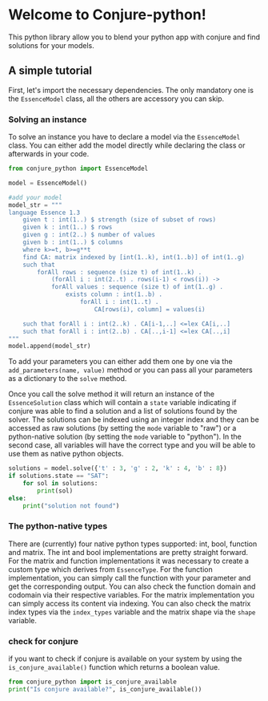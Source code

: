 # Welcome to Conjure-python!

This python library allow you to blend your python app with conjure and find solutions for your models.

## A simple tutorial
First, let's import the necessary dependencies. The only mandatory one is the ```EssenceModel``` class, all the others are accessory you can skip.

### Solving an instance
To solve an instance you have to declare a model via the ```EssenceModel``` class. You can either add the model directly while declaring the class or afterwards in your code.

```py 
from conjure_python import EssenceModel

model = EssenceModel()

#add your model
model_str = """
language Essence 1.3
    given t : int(1..) $ strength (size of subset of rows)
    given k : int(1..) $ rows
    given g : int(2..) $ number of values
    given b : int(1..) $ columns
    where k>=t, b>=g**t
    find CA: matrix indexed by [int(1..k), int(1..b)] of int(1..g)
    such that
        forAll rows : sequence (size t) of int(1..k) .
            (forAll i : int(2..t) . rows(i-1) < rows(i)) ->
            forAll values : sequence (size t) of int(1..g) .
                exists column : int(1..b) .
                    forAll i : int(1..t) .
                        CA[rows(i), column] = values(i)

    such that forAll i : int(2..k) . CA[i-1,..] <=lex CA[i,..]
    such that forAll i : int(2..b) . CA[..,i-1] <=lex CA[..,i]
"""
model.append(model_str)
```

To add your parameters you can either add them one by one via the ```add_parameters(name, value)``` method or you can pass all your parameters as a dictionary to the ```solve``` method.

Once you call the solve method it will return an instance of the ```EssenceSolution``` class which will contain a ```state``` variable indicating if conjure was able to find a solution and a list of solutions found by the solver. The solutions can be indexed using an integer index and they can be accessed as raw solutions (by setting the ```mode``` variable to "raw") or a python-native solution (by setting the ```mode``` variable to "python"). In the second case, all variables will have the correct type and you will be able to use them as native python objects.

```py
solutions = model.solve({'t' : 3, 'g' : 2, 'k' : 4, 'b' : 8})
if solutions.state == "SAT":
    for sol in solutions:
        print(sol)
else:
    print("solution not found")
```

### The python-native types
There are (currently) four native python types supported: int, bool, function and matrix. The int and bool implementations are pretty straight forward. For the matrix and function implementations it was necessary to create a custom type which derives from ```EssenceType```. 
For the function implementation, you can simply call the function with your parameter and get the corresponding output. You can also check the function domain and codomain via their respective variables.
For the matrix implementation you can simply access its content via indexing. You can also check the matrix index types via the ```index_types``` variable and the matrix shape via the ```shape``` variable. 

### check for conjure 
if you want to check if conjure is available on your system by using the ```is_conjure_available()``` function which returns a boolean value.
```py
from conjure_python import is_conjure_available
print("Is conjure available?", is_conjure_available())
```
